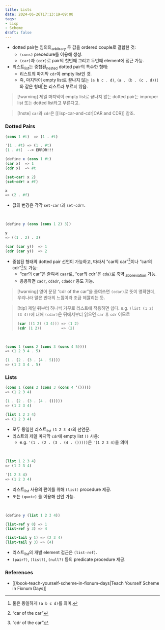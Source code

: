 ```yaml
---
title: Lists
date: 2024-06-26T17:13:19+09:00
tags:
- Lisp
- Scheme
draft: false
---
```



- dotted pair는 임의의<sub>arbitrary</sub> 두 값을 ordered couple로 결합한 것:
    - `(cons)` precedure를 이용해 생성.
    - `(car)`‌과 `(cdr)`로 pair의 첫번째 그리고 두번째 element에 접근 가능.
- 리스트<sub>list</sub>는 중첩된<sub>nested</sub> dotted pair의 특수한 형태:
    - 리스트의 마지막 `cdr`이 empty list인 것.
    - 즉, 마지막이 empty list로 끝나지 않는 `(a b c . d)`,  `(a . (b . (c . d)))`와 같은 형태[^1]는 리스트라 부르지 않음.

[^1]: 둘은 동일하게 `(a b c d)`를 의미.

> [!warning] 제일 마지막이 empty list로 끝나지 않는 dotted pair는 improper list 또는 dotted list라고 부른다고.

> [!note] `car`과 `cdr`은 [[lisp-car-and-cdr|CAR and CDR]] 참조.


### Dotted Pairs
```scheme
(cons 1 #t)  => (1 . #t)

'(1 . #t) => (1 . #t)
(1 . #t)  --> ERROR!!!
```

```scheme
(define x (cons 1 #t)
(car x)  => 1
(cdr x)  => #t

(set-car! x 2)
(set-cdr! x #f)

x  
=> (2 . #f)
```
- 값의 변경은 각각 `set-car!`과 `‌set-cdr!`.

<BR />

```scheme
(define y (cons (cons 1 2) 3))

y
=> ((1 . 2) . 3)

(car (car y))  => 1
(cdr (car y))  => 2
```
- 중첩된 형태의 dotted pair 선언이 가능하고, 따라서 “car의 car”[^2]이나 “car의 cdr”[^3]도 가능:
    - “car의 car”은 줄여서 `caar`로, “car의 cdr”은 `cda)`로 축약<sub> abbreviation</sub> 가능.
    - 응용하면 `cadr`, `cdadr`, `cdaddr` 등도 가능.

[^2]: “car of the car”
[^3]: “cdr of the car”

> [!warning] 영어 문장 “cdr of the car”을 줄여쓰면 `(cdar)`로 뜻이 명확한데, 우리나라 말은 반대의 느낌이라 조금 헤깔리는 듯.

> [!tip] 제일 뒤부터 하나씩 거꾸로 리스트에 적용하면 쉽다.
> e.g. `(list (1 2) (3 4))`에 대해 `(cdar)`은 뒤에서부터 읽으면 `car` 후 `cdr` 이므로
> ```scheme
> (car ((1 2) (3 4))) => (1 2)
> (cdr (1 2))         => (2)
> ```

<BR />

```scheme
(cons 1 (cons 2 (cons 3 (cons 4 5))))
=> (1 2 3 4 . 5)

(1 . (2 . (3 . (4 . 5))))
=> (1 2 3 4 . 5)
```


### Lists
```scheme
(cons 1 (cons 2 (cons 3 (cons 4 ‘()))))
=> (1 2 3 4)

‌(1 . (2 . (3 . (4 . ()))))
=> (1 2 3 4)

‌(list 1 2 3 4)
=> (1 2 3 4)
```
- 모두 동일한 리스트<sub>list</sub> `(1 2 3 4)`의 선언문.
- 리스트의 제일 마지막 `cdr`에 empty list `‌()` 사용:
    - e.g. `'(1 . (2 . (3 . (4 . ()))))`은 `'(1 2 3 4)`을 의미

<BR />

```scheme
(list 1 2 3 4)
=> (1 2 3 4)

'(1 2 3 4)
=> (1 2 3 4)
```
- 리스트<sub>list</sub> 사용의 편이를 위해 `(list)` procedure 제공.
- 또는 `‌(quote)` 를 이용해 선언 가능.

<BR />

```scheme
(define y (list 1 2 3 4))

(list-ref y 0) => 1
(list-ref y 3) => 4

(list-tail y 1) => (2 3 4)
(list-tail y 3) => (4)
```
- 리스트<sub>list</sub>의 개별 element 접근은 `(list-ref)`.
- `‌(pair?)`, `‌(list?)`, `(null?)` 등의 predicate procedure 제공.



### References
- [[/book-teach-yourself-scheme-in-fixnum-days|Teach Yourself Scheme in Fixnum Days]]